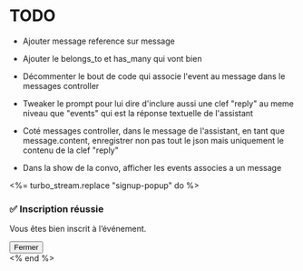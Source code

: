 
# TODO

- Ajouter message reference sur message

- Ajouter le belongs_to et has_many qui vont bien

- Décommenter le bout de code qui associe l'event au message dans le messages controller

- Tweaker le prompt pour lui dire d'inclure aussi une clef "reply" au meme niveau que "events" qui est la réponse textuelle de l'assistant

- Coté messages controller, dans le message de l'assistant, en tant que message.content, enregistrer non pas tout le json mais uniquement le contenu de la clef "reply"
- Dans la show de la convo, afficher les events associes a un message



<%= turbo_stream.replace "signup-popup" do %>
  <div id="signup-popup" class="popup">
    <div class="popup-content">
      <h3>✅ Inscription réussie</h3>
      <p>Vous êtes bien inscrit à l’événement.</p>
      <button class="btn-close" data-action="click->events#closePopup">Fermer</button>
    </div>
  </div>
<% end %>
